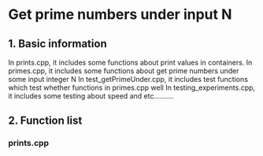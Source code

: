 Get prime numbers under input N
===============================
## 1. Basic information
In prints.cpp, it includes some functions about print values in containers.
In primes.cpp, it includes some functions about get prime numbers under some input integer N
In test_getPrimeUnder.cpp, it includes test functions which test whether functions in primes.cpp well
In testing_experiments.cpp, it includes some testing about speed and etc..........

## 2. Function list
### prints.cpp

  